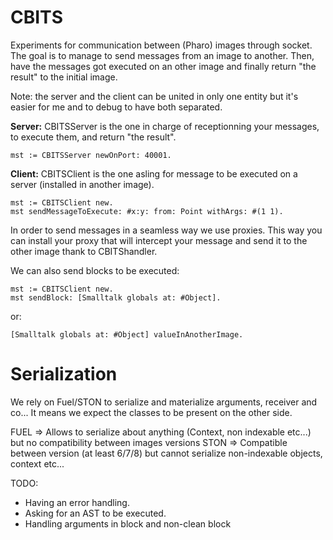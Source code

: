 # CBITS

Experiments for communication between (Pharo) images through socket.
The goal is to manage to send messages from an image to another. Then, have the messages got executed on an other image and finally return "the result" to the initial image.

Note: the server and the client can be united in only one entity but it's easier for me and to debug to have both separated.

__Server:__
CBITSServer is the one in charge of receptionning your messages, to execute them, and return "the result".

```
mst := CBITSServer newOnPort: 40001.
```
__Client:__
CBITSClient is the one asling for message to be executed on a server (installed in another image).

```
mst := CBITSClient new. 
mst sendMessageToExecute: #x:y: from: Point withArgs: #(1 1).
```
In order to send messages in a seamless way we use proxies.
This way you can install your proxy that will intercept your message and send it to the other image thank to CBITShandler.

We can also send blocks to be executed:
```
mst := CBITSClient new. 
mst sendBlock: [Smalltalk globals at: #Object].
```
or:
```
[Smalltalk globals at: #Object] valueInAnotherImage.
```

# Serialization

We rely on Fuel/STON to serialize and materialize arguments, receiver and co...
It means we expect the classes to be present on the other side.

FUEL => Allows to serialize about anything (Context, non indexable etc...) but no compatibility between images versions
STON => Compatible between version (at least 6/7/8) but cannot serialize non-indexable objects, context etc...

TODO:

- Having an error handling.
- Asking for an AST to be executed.
- Handling arguments in block and non-clean block


